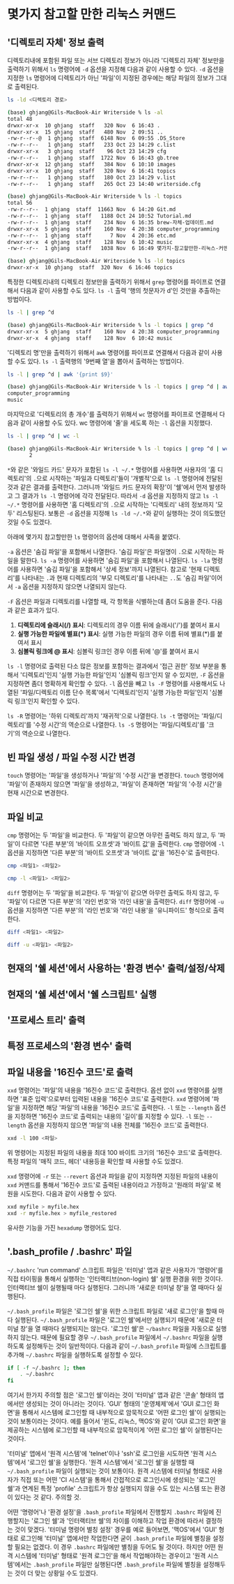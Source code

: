 # 몇가지 참고할 만한 리눅스 커맨드

## '디렉토리 자체' 정보 출력

디렉토리내에 포함된 파일 또는 서브 디렉토리 정보가 아니라 '디렉토리 자체' 정보만을 출력하기 위해서 `ls` 명령어에 `-d` 옵션을 지정해 다음과 같이
사용할 수 있다. `-d` 옵션을 지정한 `ls` 명령어에 디렉토리가 아닌 '파일'이 지정된 경우에는 해당 파일의 정보가 그대로 출력된다.

```bash
ls -ld <디렉토리 경로>
```

```bash
(base) ghjang@Gils-MacBook-Air Writerside % ls -al
total 48
drwxr-xr-x  10 ghjang  staff   320 Nov  6 16:43 .
drwxr-xr-x  15 ghjang  staff   480 Nov  2 09:51 ..
-rw-r--r--@  1 ghjang  staff  6148 Nov  6 09:55 .DS_Store
-rw-r--r--   1 ghjang  staff   233 Oct 23 14:29 c.list
drwxr-xr-x   3 ghjang  staff    96 Oct 23 14:29 cfg
-rw-r--r--   1 ghjang  staff  1722 Nov  6 16:43 gb.tree
drwxr-xr-x  12 ghjang  staff   384 Nov  6 10:10 images
drwxr-xr-x  10 ghjang  staff   320 Nov  6 16:41 topics
-rw-r--r--   1 ghjang  staff   180 Oct 23 14:29 v.list
-rw-r--r--   1 ghjang  staff   265 Oct 23 14:40 writerside.cfg

(base) ghjang@Gils-MacBook-Air Writerside % ls -l topics
total 56
-rw-r--r--  1 ghjang  staff  11663 Nov  6 14:20 Git.md
-rw-r--r--  1 ghjang  staff   1188 Oct 24 10:52 Tutorial.md
-rw-r--r--  1 ghjang  staff    234 Nov  6 16:35 brew-자체-업데이트.md
drwxr-xr-x  5 ghjang  staff    160 Nov  4 20:38 computer_programming
-rw-r--r--  1 ghjang  staff      7 Nov  4 20:36 etc.md
drwxr-xr-x  4 ghjang  staff    128 Nov  6 10:42 music
-rw-r--r--  1 ghjang  staff   1038 Nov  6 16:49 몇가지-참고할만한-리눅스-커맨드.md

(base) ghjang@Gils-MacBook-Air Writerside % ls -ld topics
drwxr-xr-x  10 ghjang  staff  320 Nov  6 16:46 topics
```

특정한 디렉토리내의 디렉토리 정보만을 출력하기 위해서 `grep` 명령어를 파이프로 연결해서 다음과 같이 사용할 수도 있다. `ls -l` 출력 '행의 첫문자가 d'인
것만을 추출하는 방법이다.

```bash
ls -l | grep ^d
```

```bash
(base) ghjang@Gils-MacBook-Air Writerside % ls -l topics | grep ^d
drwxr-xr-x  5 ghjang  staff    160 Nov  4 20:38 computer_programming
drwxr-xr-x  4 ghjang  staff    128 Nov  6 10:42 music
```

'디렉토리 명'만을 출력하기 위해서 `awk` 명령어를 파이프로 연결해서 다음과 같이 사용할 수도 있다. `ls -l` 출력행의 '9번째 열'을 뽑아서 출력하는 방법이다.

```bash
ls -l | grep ^d | awk '{print $9}'
```

```bash
(base) ghjang@Gils-MacBook-Air Writerside % ls -l topics | grep ^d | awk '{print $9}'
computer_programming
music
```

마지막으로 '디렉토리의 총 개수'를 출력하기 위해서 `wc` 명령어를 파이프로 연결해서 다음과 같이 사용할 수도 있다. wc 명령어에 '줄'을 세도록 하는
`-l` 옵션을 지정했다.

```bash
ls -l | grep ^d | wc -l
```

```bash
(base) ghjang@Gils-MacBook-Air Writerside % ls -l topics | grep ^d | wc -l
       2
```

`*`와 같은 '와일드 카드' 문자가 포함된 `ls -l ~/.*` 명령어를 사용하면 사용자의 '홈 디렉토리'의 `.`으로 시작하는 '파일과 디렉토리'들이 '개별적'으로
`ls -l` 명령어에 전달된 것과 같은 결과를 출력한다. 그러니까 '와일드 카드 문자의 확장'이 '쉘'에서 먼저 발생하고 그 결과가 `ls -l` 명령어에 각각
전달된다. 따라서 `-d` 옵션을 지정하지 않고 `ls -l ~/.*` 명령어를 사용하면 '홈 디렉토리'의 `.`으로 시작하는 '디렉토리' 내의 정보까지 '모두'
리스팅된다. 보통은 `-d` 옵션을 지정해 `ls -ld ~/.*`와 같이 실행하는 것이 의도했던 것일 수도 있겠다.

아래에 몇가지 참고할만한 `ls` 명령어의 옵션에 대해서 사족을 붙였다.

`-a` 옵션은 '숨김 파일'을 포함해서 나열한다. '숨김 파일'은 파일명이 `.`으로 시작하는 파일을 말한다. `ls -a` 명령어를 사용하면 '숨김 파일'을 포함해서
나열된다. `ls -la` 명령어를 사용하면 '숨김 파일'을 포함해서 '상세 정보'까지 나열된다. 참고로 '현재 디렉토리'를 나타내는 `.`과 현재 디렉토리의
'부모 디렉토리'를 나타내는 `..`도 '숨김 파일'이어서 `-a` 옵션을 지정하지 않으면 나열되지 않는다.

`-F` 옵션은 파일과 디렉토리를 나열할 때, 각 항목을 식별하는데 좀더 도움을 준다. 다음과 같은 효과가 있다.

  1. **디렉토리에 슬래시(/) 표시**: 디렉토리의 경우 이름 뒤에 슬래시('/')를 붙여서 표시
  2. **실행 가능한 파일에 별표(*) 표시**: 실행 가능한 파일의 경우 이름 뒤에 별표(*)를 붙여서 표시
  3. **심볼릭 링크에 @ 표시**: 심볼릭 링크인 경우 이름 뒤에 '@'를 붙여서 표시

`ls -l` 명령어로 출력된 다소 많은 정보를 포함하는 결과에서 '접근 권한' 정보 부분을 통해서 '디렉토리'인지 '실행 가능한 파일'인지 '심볼릭 링크'인지
알 수 있지만, `-F` 옵션을 지정하면 좀더 명확하게 확인할 수 있다. `-l` 옵션을 빼고 `ls -F` 명령어를 사용해서도 나열된 '파일/디렉토리 이름 단수 목록'에서
'디렉토리'인지 '실행 가능한 파일'인지 '심볼릭 링크'인지 확인할 수 있다.

`ls -R` 명령어는 '하위 디렉토리'까지 '재귀적'으로 나열한다. `ls -t` 명령어는 '파일/디렉토리'를 '수정 시간'의 역순으로 나열한다. `ls -S` 명령어는
'파일/디렉토리'를 '크기'의 역순으로 나열한다.

## 빈 파일 생성 / 파일 수정 시간 변경

`touch` 명령어는 '파일'을 생성하거나 '파일'의 '수정 시간'을 변경한다. `touch` 명령어에 '파일'이 존재하지 않으면 '파일'을 생성하고, '파일'이
존재하면 '파일'의 '수정 시간'을 현재 시간으로 변경한다.

## 파일 비교

`cmp` 명령어는 두 '파일'을 비교한다. 두 '파일'이 같으면 아무런 출력도 하지 않고, 두 '파일'이 다르면 '다른 부분'의 '바이트 오프셋'과 '바이트 값'을
출력한다. `cmp` 명령어에 `-l` 옵션을 지정하면 '다른 부분'의 '바이트 오프셋'과 '바이트 값'을 '16진수'로 출력한다.

```bash
cmp <파일1> <파일2>
```

```bash
cmp -l <파일1> <파일2>
```

`diff` 명령어는 두 '파일'을 비교한다. 두 '파일'이 같으면 아무런 출력도 하지 않고, 두 '파일'이 다르면 '다른 부분'의 '라인 번호'와 '라인 내용'을
출력한다. `diff` 명령어에 `-u` 옵션을 지정하면 '다른 부분'의 '라인 번호'와 '라인 내용'을 '유니파이드' 형식으로 출력한다.

```bash
diff <파일1> <파일2>
```

```bash
diff -u <파일1> <파일2>
```

## 현재의 '쉘 세션'에서 사용하는 '환경 변수' 출력/설정/삭제

## 현재의 '쉘 세션'에서 '쉘 스크립트' 실행

## '프로세스 트리' 출력

## 특정 프로세스의 '환경 변수' 출력

## 파일 내용을 '16진수 코드'로 출력

`xxd` 명령어는 '파일'의 내용을 '16진수 코드'로 출력한다. 옵션 없이 `xxd` 명령어를 실행하면 '표준 입력'으로부터 입력된 내용을 '16진수 코드'로 출력한다.
`xxd` 명령어에 '파일'을 지정하면 해당 '파일'의 내용을 '16진수 코드'로 출력한다. `-l` 또는 `--length` 옵션을 지정하면 '16진수 코드'로 출력되는
내용의 '길이'를 지정할 수 있다. `-l` 또는 `--length` 옵션을 지정하지 않으면 '파일'의 내용 전체를 '16진수 코드'로 출력한다.

```Bash
xxd -l 100 <파일>
```

위 명령어는 지정된 파일의 내용을 최대 100 바이트 크기의 '16진수 코드'로 출력한다. 특정 파일의 '매직 코드, 헤더' 내용등을 확인할 때 사용할 수도 있겠다.

`xxd` 명령어에 `-r` 또는 `--revert` 옵션과 파일을 같이 지정하면 지정된 파일의 내용이 `xxd` 커맨드를 통해서 '16진수 코드'로 출력된 내용이라고
가정하고 '원래의 파일'로 복원을 시도한다. 다음과 같이 사용할 수 있다.

```Bash
xxd myfile > myfile.hex
xxd -r myfile.hex > myfile_restored
```

유사한 기능을 가진 `hexadump` 명령어도 있다.

## '.bash_profile / .bashrc' 파일

`~/.bashrc` 'run command' 스크립트 파일은 '터미널' 앱과 같은 사용자가 '명령어'를 직접 타이핑을 통해서 실행하는 '인터랙티브(non-login) 쉘'
실행 환경을 위한 것이다. 인터랙티브 쉘이 실행될때 마다 실행된다. 그러니까 '새로운 터미널 창'을 열 때마다 실행된다.

`~/.bash_profile` 파일은 '로그인 쉘'을 위한 스크립트 파일로 '새로 로그인'을 할때 마다 실행된다. `~/.bash_profile` 파일은 '로그인 쉘'에서만
실행되기 때문에 '새로운 터미널 창'을 열 때마다 실행되지는 않는다. '로그인 쉘'은 `~/bashrc` 파일을 자동으로 실행하지 않는다. 때문에 필요할 경우
`~/.bash_profile` 파일에서 `~/.bashrc` 파일을 실행하도록 설정해두는 것이 일반적이다. 다음과 같이 `~/.bash_profile` 파일에 스크립트를 추가해
`~/.bashrc` 파일을 실행하도록 설정할 수 있다.

```bash
if [ -f ~/.bashrc ]; then
    . ~/.bashrc
fi
```

여기서 한가지 주의할 점은 '로그인 쉘'이라는 것이 '터미널' 앱과 같은 '콘솔' 형태의 앱에서만 생성되는 것이 아니라는 것이다. 'GUI' 형태의 '운영체제'에서
'GUI 로그인 화면'을 통해서 시스템에 로그인할 때 내부적으로 암묵적으로 '어떤 로그인 쉘'이 실행되는 것이 보통이라는 것이다. 예를 들어서 '윈도, 리눅스,
맥OS'와 같이 'GUI 로그인 화면'을 제공하는 시스템에 로그인할 때 내부적으로 암묵적이게 '어떤 로그인 쉘'이 실행된다는 것이다.

'터미널' 앱에서 '원격 시스템'에 'telnet'이나 'ssh'로 로그인을 시도하면 '원격 시스템'에서 '로그인 쉘'을 실행한다. '원격 시스템'에서 '로그인 쉘'을
실행할 때 `~/.bash_profile` 파일이 실행되는 것이 보통이다. 원격 시스템에 터미널 형태로 사용자가 직접 또는 어떤 'CI 시스템'을 통해서 간접적으로
로그인시에 생성되는 '로그인 쉘'과 연계된 특정 'profile' 스크립트가 항상 실행되지 않을 수도 있는 시스템 또는 환경이 있다는 것 같다. 주의할 것.

어떤 '명령어'나 '환경 설정'을 `.bash_profile` 파일에서 진행할지 `.bashrc` 파일에 진행할지는 '로그인 쉘'과 '인터랙티브 쉘'의 차이를 이해하고
작업 환경에 따라서 결정하는 것이 맞겠다. '터미널 명령어 별칭 설정' 경우를 예로 들어보면, '맥OS'에서 'GUI' 형태로 로그인해 '터미널' 앱에서만 작업한다면
굳이 `.bash_profile` 파일에 별칭을 설정할 필요는 없겠다. 이 경우 `.bashrc` 파일에만 별칭을 두어도 될 것이다. 하지만 어떤 원격 시스템에 '터미널'
형태로 '원격 로그인'을 해서 작업해야하는 경우이고 '원격 시스템'에서는 `.bash_profile` 파일만 실행된다면 `.bash_profile` 파일에 별칭을 설정해두는
것이 더 맞는 상황일 수도 있겠다.
